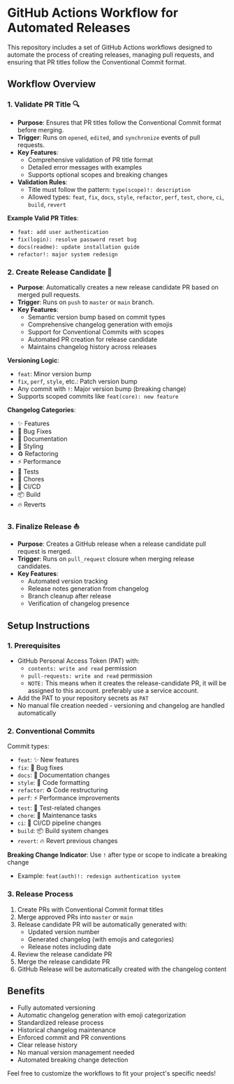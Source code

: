 # GitHub Actions Workflow for Automated Releases

This repository includes a set of GitHub Actions workflows designed to automate the process of creating releases, managing pull requests, and ensuring that PR titles follow the Conventional Commit format.

## Workflow Overview

### 1. **Validate PR Title** 🔍

- **Purpose**: Ensures that PR titles follow the Conventional Commit format before merging.
- **Trigger**: Runs on `opened`, `edited`, and `synchronize` events of pull requests.
- **Key Features**:
  - Comprehensive validation of PR title format
  - Detailed error messages with examples
  - Supports optional scopes and breaking changes
- **Validation Rules**:
  - Title must follow the pattern: `type(scope)!: description`
  - Allowed types: `feat`, `fix`, `docs`, `style`, `refactor`, `perf`, `test`, `chore`, `ci`, `build`, `revert`

**Example Valid PR Titles**:

- `feat: add user authentication`
- `fix(login): resolve password reset bug`
- `docs(readme): update installation guide`
- `refactor!: major system redesign`

### 2. **Create Release Candidate** 🚀

- **Purpose**: Automatically creates a new release candidate PR based on merged pull requests.
- **Trigger**: Runs on `push` to `master` or `main` branch.
- **Key Features**:
  - Semantic version bump based on commit types
  - Comprehensive changelog generation with emojis
  - Support for Conventional Commits with scopes
  - Automated PR creation for release candidate
  - Maintains changelog history across releases

**Versioning Logic**:

- `feat`: Minor version bump
- `fix`, `perf`, `style`, etc.: Patch version bump
- Any commit with `!`: Major version bump (breaking change)
- Supports scoped commits like `feat(core): new feature`

**Changelog Categories**:

- ✨ Features
- 🐛 Bug Fixes
- 📝 Documentation
- 💄 Styling
- ♻️ Refactoring
- ⚡ Performance
- 🤖 Tests
- 🔧 Chores
- 👷 CI/CD
- 📦 Build
- 🔥 Reverts

### 3. **Finalize Release** ⛵

- **Purpose**: Creates a GitHub release when a release candidate pull request is merged.
- **Trigger**: Runs on `pull_request` closure when merging release candidates.
- **Key Features**:
  - Automated version tracking
  - Release notes generation from changelog
  - Branch cleanup after release
  - Verification of changelog presence

## Setup Instructions

### 1. **Prerequisites**

- GitHub Personal Access Token (PAT) with:
  - `contents: write and read` permission
  - `pull-requests: write and read` permission
  - `NOTE:` This means when it creates the release-candidate PR, it will be assigned to this account. preferably use a service account.
- Add the PAT to your repository secrets as `PAT`
- No manual file creation needed - versioning and changelog are handled automatically

### 2. **Conventional Commits**

Commit types:

- `feat`: ✨ New features
- `fix`: 🐛 Bug fixes
- `docs`: 📝 Documentation changes
- `style`: 💄 Code formatting
- `refactor`: ♻️ Code restructuring
- `perf`: ⚡ Performance improvements
- `test`: 🤖 Test-related changes
- `chore`: 🔧 Maintenance tasks
- `ci`: 👷 CI/CD pipeline changes
- `build`: 📦 Build system changes
- `revert`: 🔥 Revert previous changes

**Breaking Change Indicator**: Use `!` after type or scope to indicate a breaking change

- Example: `feat(auth)!: redesign authentication system`

### 3. **Release Process**

1. Create PRs with Conventional Commit format titles
2. Merge approved PRs into `master` or `main`
3. Release candidate PR will be automatically generated with:
   - Updated version number
   - Generated changelog (with emojis and categories)
   - Release notes including date
4. Review the release candidate PR
5. Merge the release candidate PR
6. GitHub Release will be automatically created with the changelog content

## Benefits

- Fully automated versioning
- Automatic changelog generation with emoji categorization
- Standardized release process
- Historical changelog maintenance
- Enforced commit and PR conventions
- Clear release history
- No manual version management needed
- Automated breaking change detection

Feel free to customize the workflows to fit your project's specific needs!
